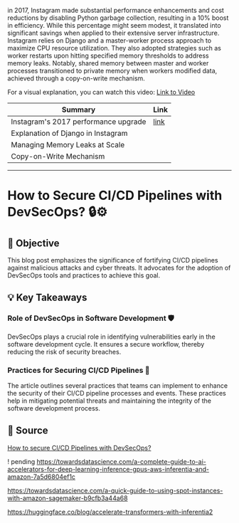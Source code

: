 in 2017, Instagram made substantial performance enhancements and cost reductions by disabling Python garbage collection, resulting in a 10% boost in efficiency. While this percentage might seem modest, it translated into significant savings when applied to their extensive server infrastructure. Instagram relies on Django and a master-worker process approach to maximize CPU resource utilization. They also adopted strategies such as worker restarts upon hitting specified memory thresholds to address memory leaks. Notably, shared memory between master and worker processes transitioned to private memory when workers modified data, achieved through a copy-on-write mechanism.

For a visual explanation, you can watch this video: [Link to Video](https://www.youtube.com/watch?v=Zqw4KjhWxEc)


| Summary                               | Link                                      |
|---------------------------------------|-------------------------------------------|
| Instagram's 2017 performance upgrade  | [link](https://instagram-engineering.com/dismissing-python-garbage-collection-at-instagram-4dca40b29172) |
| Explanation of Django in Instagram      
| Managing Memory Leaks at Scale       
| Copy-on-Write Mechanism              

----- ----  -- - -- - - ----- -- - -- -
# How to Secure CI/CD Pipelines with DevSecOps? :lock::gear: 

## :dart: Objective
This blog post emphasizes the significance of fortifying CI/CD pipelines against malicious attacks and cyber threats. It advocates for the adoption of DevSecOps tools and practices to achieve this goal.

## :bulb: Key Takeaways

### Role of DevSecOps in Software Development :shield:
DevSecOps plays a crucial role in identifying vulnerabilities early in the software development cycle. It ensures a secure workflow, thereby reducing the risk of security breaches.

### Practices for Securing CI/CD Pipelines :wrench:
The article outlines several practices that teams can implement to enhance the security of their CI/CD pipeline processes and events. These practices help in mitigating potential threats and maintaining the integrity of the software development process.

## :link: Source
[How to secure CI/CD Pipelines with DevSecOps?](https://medium.com/@bijit211987/devsecops-approach-with-terraform-and-ci-cd-pipelines-f556c2d5b40d)


! pending
https://towardsdatascience.com/a-complete-guide-to-ai-accelerators-for-deep-learning-inference-gpus-aws-inferentia-and-amazon-7a5d6804ef1c

https://towardsdatascience.com/a-quick-guide-to-using-spot-instances-with-amazon-sagemaker-b9cfb3a44a68

https://huggingface.co/blog/accelerate-transformers-with-inferentia2
